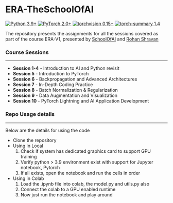 # ERA-TheSchoolOfAI

[![Python 3.9+](https://img.shields.io/badge/python-3.9+-blue.svg)](https://www.python.org/downloads/release/python-397/) [![PyTorch 2.0+](https://img.shields.io/badge/PyTorch-2.0+-green.svg)](https://pytorch.org/) [![torchvision 0.15+](https://img.shields.io/badge/torchvision-0.15+-blue.svg)](https://pypi.org/project/torchvision/) [![torch-summary 1.4](https://img.shields.io/badge/torchsummary-1.4+-green.svg)](https://pypi.org/project/torch-summary/)


The repository presents the assignments for all the sessions covered as part of the course ERA-V1, presented by [SchoolOfAI](https://theschoolof.ai/) and [Rohan Shravan](https://www.linkedin.com/in/rohanshravan/)

### **Course Sessions**
<hr/>

- **Session 1-4** - Introduction to AI and Python revisit
- **Session 5** - Introduction to PyTorch 
- **Session 6** - Backpropagation and Advanced Architectures 
- **Session 7** - In-Depth Coding Practice 
- **Session 8** - Batch Normalization & Regularization 
- **Session 9** - Data Augmentation and Visualization 
- **Session 10** - PyTorch Lightning and AI Application Development 


### **Repo Usage details**
<hr/>
Below are the details for using the code<br />

- Clone the repository
- Using in Local
    1. Check if system has dedicated graphics card to support GPU training
    2. Verify python > 3.9 environment exist with support for Jupyter notebook, Pytorch
    3. If all exists, open the notebook and run the cells in order
- Using in Colab
    1. Load the .ipynb file into colab, the model.py and utils.py also
    2. Connect the colab to a GPU enabled runtime
    3. Now just run the notebook and play around             
